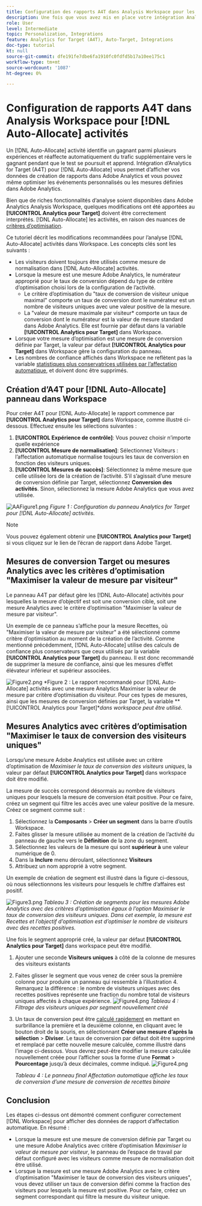 ```yaml
---
title: Configuration des rapports A4T dans Analysis Workspace pour les activités d’affectation automatique
description: Une fois que vous avez mis en place votre intégration Analytics for Target (A4T) et que vous exécutez des activités d’affectation automatique, comment pouvez-vous vous assurer que vous interprétez correctement les résultats ? Suivez ces étapes pour configurer des rapports A4T dans Analysis Workspace afin d’obtenir les résultats escomptés lors de l’exécution d’activités d’affectation automatique.
role: User
level: Intermediate
topic: Personalization, Integrations
feature: Analytics for Target (A4T), Auto-Target, Integrations
doc-type: tutorial
kt: null
source-git-commit: dfe191fe7dbe6fa1910fc0fdfd5b17a10ee175c1
workflow-type: tm+mt
source-wordcount: '1087'
ht-degree: 0%

---
```


# Configuration de rapports A4T dans Analysis Workspace pour [!DNL Auto-Allocate] activités

Un [!DNL Auto-Allocate] activité identifie un gagnant parmi plusieurs expériences et réaffecte automatiquement du trafic supplémentaire vers le gagnant pendant que le test se poursuit et apprend. Intégration d’Analytics for Target (A4T) pour [!DNL Auto-Allocate] vous permet d’afficher vos données de création de rapports dans Adobe Analytics et vous pouvez même optimiser les événements personnalisés ou les mesures définies dans Adobe Analytics.

Bien que de riches fonctionnalités d’analyse soient disponibles dans Adobe Analytics Analysis Workspace, quelques modifications ont été apportées au **[!UICONTROL Analytics pour Target]** doivent être correctement interprétés. [!DNL Auto-Allocate] les activités, en raison des nuances de [critères d’optimisation](https://experienceleague.adobe.com/docs/target/using/integrate/a4t/a4t-at-aa.html?lang=en#supported).

Ce tutoriel décrit les modifications recommandées pour l’analyse [!DNL Auto-Allocate] activités dans Workspace. Les concepts clés sont les suivants :

* Les visiteurs doivent toujours être utilisés comme mesure de normalisation dans [!DNL Auto-Allocate] activités.
* Lorsque la mesure est une mesure Adobe Analytics, le numérateur approprié pour le taux de conversion dépend du type de critère d’optimisation choisi lors de la configuration de l’activité.
   * Le critère d’optimisation du &quot;taux de conversion de visiteur unique maximal&quot; comporte un taux de conversion dont le numérateur est un nombre de visiteurs uniques avec une valeur positive de la mesure.
   * La &quot;valeur de mesure maximale par visiteur* comporte un taux de conversion dont le numérateur est la valeur de mesure standard dans Adobe Analytics. Elle est fournie par défaut dans la variable **[!UICONTROL Analytics pour Target]** dans Workspace.
* Lorsque votre mesure d’optimisation est une mesure de conversion définie par Target, la valeur par défaut **[!UICONTROL Analytics pour Target]** dans Workspace gère la configuration du panneau.
* Les nombres de confiance affichés dans Workspace ne reflètent pas la variable [statistiques plus conservatrices utilisées par l’affectation automatique](https://experienceleague.adobe.com/docs/target/using/activities/auto-allocate/automated-traffic-allocation.html?lang=en#section_98388996F0584E15BF3A99C57EEB7629), et doivent donc être supprimés.


## Création d’A4T pour [!DNL Auto-Allocate] panneau dans Workspace

Pour créer A4T pour [!DNL Auto-Allocate] le rapport commence par **[!UICONTROL Analytics pour Target]** dans Workspace, comme illustré ci-dessous. Effectuez ensuite les sélections suivantes :

1. **[!UICONTROL Expérience de contrôle]**: Vous pouvez choisir n’importe quelle expérience
2. **[!UICONTROL Mesure de normalisation]**: Sélectionnez Visiteurs : l’affectation automatique normalise toujours les taux de conversion en fonction des visiteurs uniques.
3. **[!UICONTROL Mesures de succès]**: Sélectionnez la même mesure que celle utilisée lors de la création de l’activité. S’il s’agissait d’une mesure de conversion définie par Target, sélectionnez **Conversion des activités**. Sinon, sélectionnez la mesure Adobe Analytics que vous avez utilisée.

![AAFigure1.png](assets/AAFigure1.png)
*Figure 1 : Configuration du panneau Analytics for Target pour [!DNL Auto-Allocate] activités.*

>[!NOTE]
>
> Vous pouvez également obtenir une **[!UICONTROL Analytics pour Target]** si vous cliquez sur le lien de l’écran de rapport dans Adobe Target.

## Mesures de conversion Target ou mesures Analytics avec les critères d’optimisation &quot;Maximiser la valeur de mesure par visiteur&quot;

Le panneau A4T par défaut gère les [!DNL Auto-Allocate] activités pour lesquelles la mesure d’objectif est soit une conversion cible, soit une mesure Analytics avec le critère d’optimisation &quot;Maximiser la valeur de mesure par visiteur&quot;.

Un exemple de ce panneau s’affiche pour la mesure Recettes, où &quot;Maximiser la valeur de mesure par visiteur&quot; a été sélectionné comme critère d’optimisation au moment de la création de l’activité. Comme mentionné précédemment, [!DNL Auto-Allocate] utilise des calculs de confiance plus conservateurs que ceux utilisés par la variable **[!UICONTROL Analytics pour Target]** du panneau. Il est donc recommandé de supprimer la mesure de confiance, ainsi que les mesures d’effet élévateur inférieur et supérieur associées.

![Figure2.png](assets/AAFigure2.png)
*Figure 2 : Le rapport recommandé pour [!DNL Auto-Allocate] activités avec une mesure Analytics Maximiser la valeur de mesure par critère d’optimisation du visiteur. Pour ces types de mesures, ainsi que les mesures de conversion définies par Target, la variable **[!UICONTROL Analytics pour Target]**dans workspace peut être utilisé.*


## Mesures Analytics avec critères d’optimisation &quot;Maximiser le taux de conversion des visiteurs uniques&quot;

Lorsqu’une mesure Adobe Analytics est utilisée avec un critère d’optimisation de *Maximiser le taux de conversion des visiteurs uniques*, la valeur par défaut **[!UICONTROL Analytics pour Target]** dans workspace doit être modifié.

La mesure de succès correspond désormais au nombre de visiteurs uniques pour lesquels la mesure de conversion était positive. Pour ce faire, créez un segment qui filtre les accès avec une valeur positive de la mesure. Créez ce segment comme suit :

1. Sélectionnez la **Composants** > **Créer un segment** dans la barre d’outils Workspace.
1. Faites glisser la mesure utilisée au moment de la création de l’activité du panneau de gauche vers le **Définition** de la zone du segment.
1. Sélectionnez les valeurs de la mesure qui sont **supérieur à** une valeur numérique de 0.
1. Dans la **Inclure** menu déroulant, sélectionnez **Visiteurs**
1. Attribuez un nom approprié à votre segment.

Un exemple de création de segment est illustré dans la figure ci-dessous, où nous sélectionnons les visiteurs pour lesquels le chiffre d’affaires est positif.

![Figure3.png](assets/AAFigure3.png)
*Tableau 3 : Création de segments pour les mesures Adobe Analytics avec des critères d’optimisation égaux à l’option Maximiser le taux de conversion des visiteurs uniques. Dans cet exemple, la mesure est Recettes et l’objectif d’optimisation est d’optimiser le nombre de visiteurs avec des recettes positives.*

Une fois le segment approprié créé, la valeur par défaut  **[!UICONTROL Analytics pour Target]** dans workspace peut être modifié.

1. Ajouter une seconde **Visiteurs uniques** à côté de la colonne de mesures des visiteurs existants
2. Faites glisser le segment que vous venez de créer sous la première colonne pour produire un panneau qui ressemble à l’illustration 4. Remarquez la différence : le nombre de visiteurs uniques avec des recettes positives représente une fraction du nombre total de visiteurs uniques affectés à chaque expérience.
   ![Figure4.png](assets/AAFigure4.png)
   *Tableau 4 : Filtrage des visiteurs uniques par segment nouvellement créé*
3. Un taux de conversion peut être [calculé rapidement](https://experienceleague.adobe.com/docs/analytics-learn/tutorials/components/calculated-metrics/quick-calculated-metrics-in-analysis-workspace.html?lang=en) en mettant en surbrillance la première et la deuxième colonne, en cliquant avec le bouton droit de la souris, en sélectionnant **Créer une mesure d’après la sélection** > **Diviser**. Le taux de conversion par défaut doit être supprimé et remplacé par cette nouvelle mesure calculée, comme illustré dans l’image ci-dessous. Vous devrez peut-être modifier la mesure calculée nouvellement créée pour l’afficher sous la forme d’une **Format** > **Pourcentage** jusqu’à deux décimales, comme indiqué.
   ![Figure4.png](assets/AAFigure5.png)

   *Tableau 4 : Le panneau final Affectation automatique affiche les taux de conversion d’une mesure de conversion de recettes binaire*


## Conclusion

Les étapes ci-dessus ont démontré comment configurer correctement [!DNL Workspace] pour afficher des données de rapport d’affectation automatique. En résumé :

* Lorsque la mesure est une mesure de conversion définie par Target ou une mesure Adobe Analytics avec critère d’optimisation *Maximiser la valeur de mesure par visiteur*, le panneau de l’espace de travail par défaut configuré avec les visiteurs comme mesure de normalisation doit être utilisé.
* Lorsque la mesure est une mesure Adobe Analytics avec le critère d’optimisation &quot;Maximiser le taux de conversion des visiteurs uniques&quot;, vous devez utiliser un taux de conversion défini comme la fraction des visiteurs pour lesquels la mesure est positive. Pour ce faire, créez un segment correspondant qui filtre la mesure du visiteur unique.
